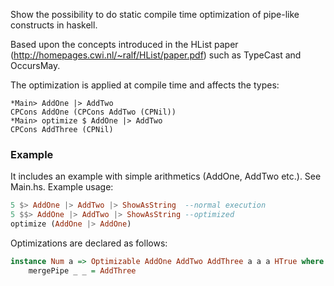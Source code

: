 Show the possibility to do static compile time optimization of pipe-like constructs in haskell.

Based upon the concepts introduced in the HList paper (http://homepages.cwi.nl/~ralf/HList/paper.pdf) such as TypeCast and OccursMay.


The optimization is applied at compile time and affects the types:

```
*Main> AddOne |> AddTwo
CPCons AddOne (CPCons AddTwo (CPNil))
*Main> optimize $ AddOne |> AddTwo
CPCons AddThree (CPNil)
```


### Example ###
It includes an example with simple arithmetics (AddOne, AddTwo etc.). See Main.hs.
Example usage: 

```haskell
5 $> AddOne |> AddTwo |> ShowAsString  --normal execution
5 $$> AddOne |> AddTwo |> ShowAsString --optimized
optimize (AddOne |> AddOne)
```

Optimizations are declared as follows:

````haskell
instance Num a => Optimizable AddOne AddTwo AddThree a a a HTrue where
    mergePipe _ _ = AddThree
````
